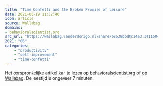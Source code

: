 ```yaml
---
title: "Time Confetti and the Broken Promise of Leisure"
date: 2021-06-19 11:52:46
icon: article
source: Wallabag
domains:
- behavioralscientist.org
src_url: "https://wallabag.sanderdorigo.nl/share/62638bbd8c14a3.30116044"
2021: "06"
categories:
    - "productivity"
    - "self-improvement"
    - "time-confetti"
---
```

Het oorspronkelijke artikel kan je lezen op [behavioralscientist.org](https://behavioralscientist.org/time-confetti-and-the-broken-promise-of-leisure/) of [op Wallabag](https://wallabag.sanderdorigo.nl/share/62638bbd8c14a3.30116044). De leestijd is ongeveer 7 minuten.